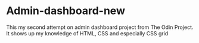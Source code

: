 # Admin-dashboard-new
This my second attempt on admin dashboard project from The Odin Project. It shows up my knowledge of HTML, CSS and especially CSS grid
